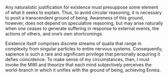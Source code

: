 Any naturalistic justification for existence must presuppose some element of what it seeks to explain. Thus, to avoid circular reasoning, it is necessary to posit a transcendent ground of being. Awareness of this ground, however, does not depend on speculative reasoning, but may arise naturally when one ceases to generate suffering in response to external events, the actions of others, and one’s own shortcomings.

Existence itself comprises discrete streams of qualia that range in complexity from singular particles to entire nervous systems. Consequently, sapience is such a rare and significant privilege that personally acquiring it defies coincidence. To make sense of my circumstances, then, I must invoke the MWI and theorize that each mind subjectively perceives the world-branch in which it unifies with the ground of being, achieving Ennea.
